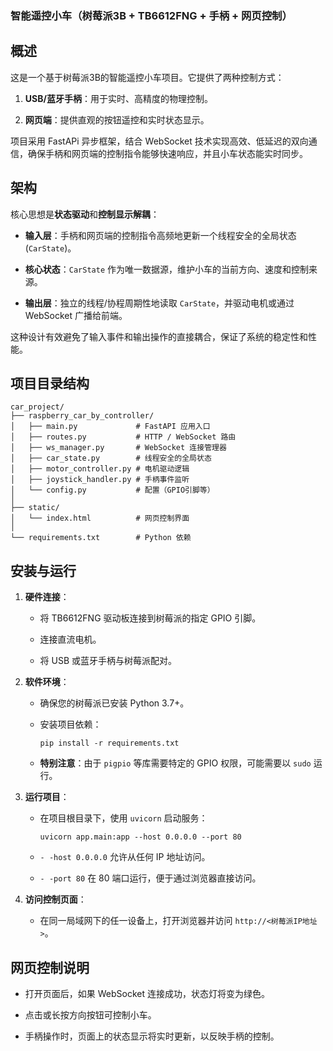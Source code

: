 ### 智能遥控小车（树莓派3B + TB6612FNG + 手柄 + 网页控制）

## 概述

这是一个基于树莓派3B的智能遥控小车项目。它提供了两种控制方式：

1. **USB/蓝牙手柄**：用于实时、高精度的物理控制。

2. **网页端**：提供直观的按钮遥控和实时状态显示。

项目采用 FastAPi 异步框架，结合 WebSocket 技术实现高效、低延迟的双向通信，确保手柄和网页端的控制指令能够快速响应，并且小车状态能实时同步。

## 架构

核心思想是**状态驱动**和**控制显示解耦**：

- **输入层**：手柄和网页端的控制指令高频地更新一个线程安全的全局状态 (`CarState`)。

- **核心状态**：`CarState` 作为唯一数据源，维护小车的当前方向、速度和控制来源。

- **输出层**：独立的线程/协程周期性地读取 `CarState`，并驱动电机或通过 WebSocket 广播给前端。

这种设计有效避免了输入事件和输出操作的直接耦合，保证了系统的稳定性和性能。

## 项目目录结构

```
car_project/
├── raspberry_car_by_controller/
│   ├── main.py             # FastAPI 应用入口
│   ├── routes.py           # HTTP / WebSocket 路由
│   ├── ws_manager.py       # WebSocket 连接管理器
│   ├── car_state.py        # 线程安全的全局状态
│   ├── motor_controller.py # 电机驱动逻辑
│   ├── joystick_handler.py # 手柄事件监听
│   └── config.py           # 配置（GPIO引脚等）
│
├── static/
│   └── index.html          # 网页控制界面
│
└── requirements.txt        # Python 依赖
```

## 安装与运行

1. **硬件连接**：
   
   - 将 TB6612FNG 驱动板连接到树莓派的指定 GPIO 引脚。
   
   - 连接直流电机。
   
   - 将 USB 或蓝牙手柄与树莓派配对。

2. **软件环境**：
   
   - 确保您的树莓派已安装 Python 3.7+。
   
   - 安装项目依赖：
     
     ```
     pip install -r requirements.txt
     ```
   
   - **特别注意**：由于 `pigpio` 等库需要特定的 GPIO 权限，可能需要以 `sudo` 运行。

3. **运行项目**：
   
   - 在项目根目录下，使用 `uvicorn` 启动服务：
     
     ```
     uvicorn app.main:app --host 0.0.0.0 --port 80
     ```
   
   - `- -host 0.0.0.0` 允许从任何 IP 地址访问。
   
   - `- -port 80` 在 80 端口运行，便于通过浏览器直接访问。

4. **访问控制页面**：
   
   - 在同一局域网下的任一设备上，打开浏览器并访问 `http://<树莓派IP地址>`。

## 网页控制说明

- 打开页面后，如果 WebSocket 连接成功，状态灯将变为绿色。

- 点击或长按方向按钮可控制小车。

- 手柄操作时，页面上的状态显示将实时更新，以反映手柄的控制。
